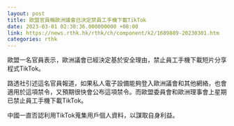 ```yaml
---
layout: post
title: 歐盟官員稱歐洲議會已決定禁員工手機下載TikTok
date: 2023-03-01 02:30:36.000000000 +08:00
link: https://news.rthk.hk/rthk/ch/component/k2/1689889-20230301.htm
categories: rthk
---
```


歐盟一名官員表示，歐洲議會已經決定基於安全理由，禁止員工手機下載短片分享程式TikTok。

路透社引述這名官員報道，如果私人電子設備能夠登入歐洲議會和其他網絡，也會適用於這項禁令，又預期很快會公布這項禁令。而歐盟委員會和歐洲理事會上星期已禁止員工手機下載TikTok。

中國一直否認利用TikTok蒐集用戶個人資料，以謀取自身利益。
